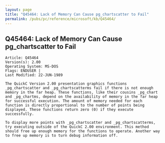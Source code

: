 ```yaml
---
layout: page
title: "Q45464: Lack of Memory Can Cause pg_chartscatter to Fail"
permalink: /pubs/pc/reference/microsoft/kb/Q45464/
---
```


## Q45464: Lack of Memory Can Cause pg_chartscatter to Fail

	Article: Q45464
	Version(s): 2.00
	Operating System: MS-DOS
	Flags: ENDUSER |
	Last Modified: 22-JUN-1989
	
	The QuickC Version 2.00 presentation graphics functions
	_pg_chartscatter and _pg_chartscatterms fail if there is not enough
	memory in the far heap. These functions, like their cousins _pg_chart
	and _pg_chartms, depend on the availability of memory in the far heap
	for successful execution. The amount of memory needed for each
	function is directly proportional to the number of points being
	displayed. These functions return zero (0) if they execute
	successfully.
	
	To display more points with _pg_chartscatter and _pg_chartscatterms,
	try executing outside of the QuickC 2.00 environment. This method
	should free up enough memory for the functions to operate. Another way
	to free up memory is to turn debug information off.
